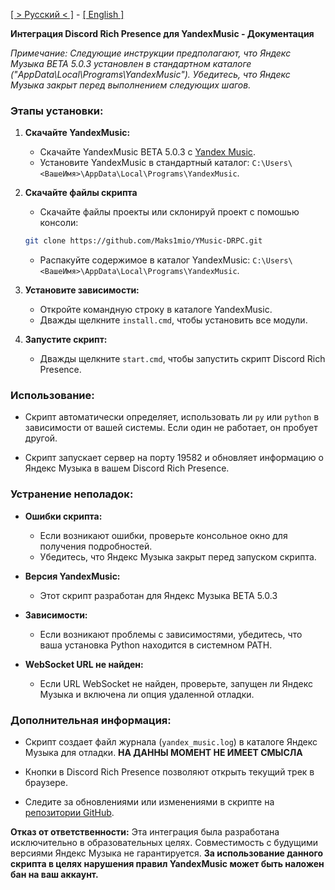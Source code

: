 [[ > Русский < ]](https://github.com/Maks1mio/YMusic-DRPC) - [[ English ]](https://github.com/Maks1mio/YMusic-DRPC/blob/main/doc/en/readme.md)

**Интеграция Discord Rich Presence для YandexMusic - Документация**

*Примечание: Следующие инструкции предполагают, что Яндекс Музыка BETA 5.0.3 установлен в стандартном каталоге ("AppData\Local\Programs\YandexMusic"). Убедитесь, что Яндекс Музыка закрыт перед выполнением следующих шагов.*

### Этапы установки:

1. **Скачайте YandexMusic:**
   - Скачайте YandexMusic BETA 5.0.3 с [Yandex Music](https://music.yandex.ru/download/?utm_source=music&utm_medium=selfpromo_music&utm_term=branding&utm_campaign=app).
   - Установите YandexMusic в стандартный каталог: `C:\Users\<ВашеИмя>\AppData\Local\Programs\YandexMusic`.

2. **Скачайте файлы скрипта**
   - Скачайте файлы проекты или склонируй проект с помошью консоли:
    ```bash
    git clone https://github.com/Maks1mio/YMusic-DRPC.git
    ```
   - Распакуйте содержимое в каталог YandexMusic: `C:\Users\<ВашеИмя>\AppData\Local\Programs\YandexMusic`.

3. **Установите зависимости:**
   - Откройте командную строку в каталоге YandexMusic.
   - Дважды щелкните `install.cmd`, чтобы установить все модули.

4. **Запустите скрипт:**
   - Дважды щелкните `start.cmd`, чтобы запустить скрипт Discord Rich Presence.

### Использование:

- Скрипт автоматически определяет, использовать ли `py` или `python` в зависимости от вашей системы. Если один не работает, он пробует другой.

- Скрипт запускает сервер на порту 19582 и обновляет информацию о Яндекс Музыка в вашем Discord Rich Presence.

### Устранение неполадок:

- **Ошибки скрипта:**
  - Если возникают ошибки, проверьте консольное окно для получения подробностей.
  - Убедитесь, что Яндекс Музыка закрыт перед запуском скрипта.

- **Версия YandexMusic:**
  - Этот скрипт разработан для Яндекс Музыка BETA 5.0.3

- **Зависимости:**
  - Если возникают проблемы с зависимостями, убедитесь, что ваша установка Python находится в системном PATH.

- **WebSocket URL не найден:**
  - Если URL WebSocket не найден, проверьте, запущен ли Яндекс Музыка и включена ли опция удаленной отладки.

### Дополнительная информация:

- Скрипт создает файл журнала (`yandex_music.log`) в каталоге Яндекс Музыка для отладки. 
**НА ДАННЫ МОМЕНТ НЕ ИМЕЕТ СМЫСЛА**

- Кнопки в Discord Rich Presence позволяют открыть текущий трек в браузере.

- Следите за обновлениями или изменениями в скрипте на [репозитории GitHub](<GitHub_Repository_URL>).

**Отказ от ответственности:**
Эта интеграция была разработана исключительно в образовательных целях. Совместимость с будущими версиями Яндекс Музыка не гарантируется. **За использование данного скрипта в целях нарушения правил YandexMusic может быть наложен бан на ваш аккаунт.**
